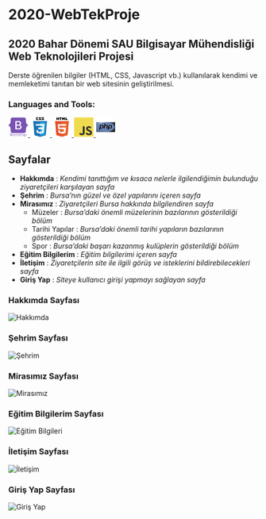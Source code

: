 # 2020-WebTekProje
## 2020 Bahar Dönemi SAU Bilgisayar Mühendisliği Web Teknolojileri Projesi
Derste öğrenilen bilgiler (HTML, CSS, Javascript vb.) kullanılarak kendimi ve memleketimi tanıtan bir web sitesinin geliştirilmesi.
<p align="left">
</p>

<h3 align="left">Languages and Tools:</h3>
<p align="left"> <a href="https://getbootstrap.com" target="_blank" rel="noreferrer"> <img src="https://raw.githubusercontent.com/devicons/devicon/master/icons/bootstrap/bootstrap-plain-wordmark.svg" alt="bootstrap" width="40" height="40"/> </a> <a href="https://www.w3schools.com/css/" target="_blank" rel="noreferrer"> <img src="https://raw.githubusercontent.com/devicons/devicon/master/icons/css3/css3-original-wordmark.svg" alt="css3" width="40" height="40"/> </a> <a href="https://www.w3.org/html/" target="_blank" rel="noreferrer"> <img src="https://raw.githubusercontent.com/devicons/devicon/master/icons/html5/html5-original-wordmark.svg" alt="html5" width="40" height="40"/> </a> <a href="https://developer.mozilla.org/en-US/docs/Web/JavaScript" target="_blank" rel="noreferrer"> <img src="https://raw.githubusercontent.com/devicons/devicon/master/icons/javascript/javascript-original.svg" alt="javascript" width="40" height="40"/> </a> <a href="https://www.php.net" target="_blank" rel="noreferrer"> <img src="https://raw.githubusercontent.com/devicons/devicon/master/icons/php/php-original.svg" alt="php" width="40" height="40"/> </a> </p>

## Sayfalar
* __Hakkımda__ : *Kendimi tanıttığım ve kısaca nelerle ilgilendiğimin bulunduğu ziyaretçileri karşılayan sayfa*
* __Şehrim__ : *Bursa’nın güzel ve özel yapılarını içeren sayfa*
* __Mirasımız__ : *Ziyaretçileri Bursa hakkında bilgilendiren sayfa*
  + Müzeler : *Bursa’daki önemli müzelerinin bazılarının gösterildiği bölüm*
  + Tarihi Yapılar : *Bursa’daki önemli tarihi yapıların bazılarının gösterildiği bölüm*
  + Spor : *Bursa’daki başarı kazanmış kulüplerin gösterildiği bölüm*
* __Eğitim Bilgilerim__ : *Eğitim bilgilerimi içeren sayfa*
* __İletişim__ : *Ziyaretçilerin site ile ilgili görüş ve isteklerini bildirebilecekleri sayfa*
* __Giriş Yap__ : *Siteye kullanıcı girişi yapmayı sağlayan sayfa*

### Hakkımda Sayfası
![Hakkımda](https://user-images.githubusercontent.com/63149243/151677079-ee196538-0696-453a-a7f5-28c3ad21afd1.png)
### Şehrim Sayfası
![Şehrim](https://user-images.githubusercontent.com/63149243/151677237-6cd9d9c7-f8da-4b2f-8aa3-41925319afee.png)
### Mirasımız Sayfası
![Mirasımız](https://user-images.githubusercontent.com/63149243/151677284-3d19ecfa-9c28-418a-9bf4-62be3598b4aa.png)
### Eğitim Bilgilerim Sayfası
![Eğitim Bilgileri](https://user-images.githubusercontent.com/63149243/151677327-4c58f1e2-81ab-470c-874a-7b38aab2dd89.png)
### İletişim Sayfası
![İletişim](https://user-images.githubusercontent.com/63149243/151677360-fe54458a-e311-4100-ad0a-9300b4c5d760.png)
### Giriş Yap Sayfası
![Giriş Yap](https://user-images.githubusercontent.com/63149243/151677402-6d3a6858-d6b5-4dc6-95f6-528a21233428.png)


